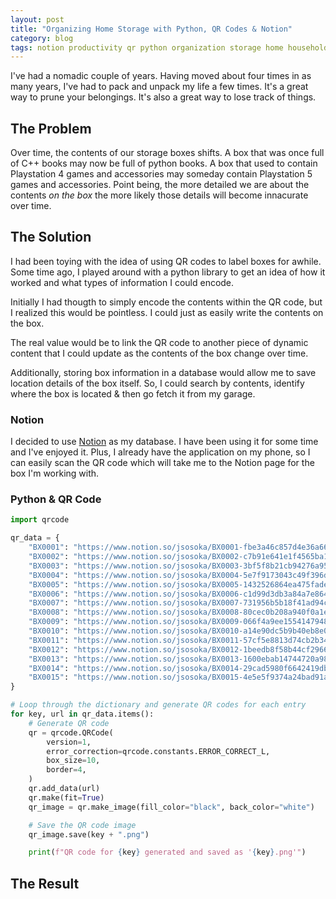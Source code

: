 ```yaml
---
layout: post
title: "Organizing Home Storage with Python, QR Codes & Notion"
category: blog
tags: notion productivity qr python organization storage home household tech
---
```


I've had a nomadic couple of years. Having moved about four times in as many years, I've had to pack and unpack my life 
a few times. It's a great way to prune your belongings. It's also a great way to lose track of things.


## The Problem

Over time, the contents of our storage boxes shifts. A box that was once full of C++ books may now be full of python books. 
A box that used to contain Playstation 4 games and accessories may someday contain Playstation 5 games and accessories. 
Point being, the more detailed we are about the contents _on the box_ the more likely those details will become innacurate 
over time.

## The Solution

I had been toying with the idea of using QR codes to label boxes for awhile. Some time ago, I played around with a python 
library to get an idea of how it worked and what types of information I could encode.

Initially I had thougth to simply encode the contents within the QR code, but I realized this would be pointless. I could 
just as easily write the contents on the box. 

The real value would be to link the QR code to another piece of dynamic content that I could update as the contents of the 
box change over time. 

Additionally, storing box information in a database would allow me to save location details of the box itself. So, I could 
search by contents, identify where the box is located & then go fetch it from my garage.

### Notion

I decided to use [Notion](https://www.notion.so/) as my database. I have been using it for some time and I've enjoyed it.
Plus, I already have the application on my phone, so I can easily scan the QR code which will take me to the Notion page 
for the box I'm working with.


### Python & QR Code

```python
import qrcode

qr_data = {
    "BX0001": "https://www.notion.so/jsosoka/BX0001-fbe3a46c857d4e36a660ed1db94cb09a?pvs=4",
    "BX0002": "https://www.notion.so/jsosoka/BX0002-c7b91e641e1f4565ba104efec3f50f68?pvs=4",
    "BX0003": "https://www.notion.so/jsosoka/BX0003-3bf5f8b21cb94276a95da590bc97ffaa?pvs=4",
    "BX0004": "https://www.notion.so/jsosoka/BX0004-5e7f9173043c49f396d2489cda1724ba?pvs=4",
    "BX0005": "https://www.notion.so/jsosoka/BX0005-1432526864ea475fade4931b4d16eeca?pvs=4",
    "BX0006": "https://www.notion.so/jsosoka/BX0006-c1d99d3db3a84a7e86432b5914b7e39c?pvs=4",
    "BX0007": "https://www.notion.so/jsosoka/BX0007-731956b5b18f41ad94c44e3642ffff31?pvs=4",
    "BX0008": "https://www.notion.so/jsosoka/BX0008-80cec0b208a940f0a1e77375de1fc137?pvs=4",
    "BX0009": "https://www.notion.so/jsosoka/BX0009-066f4a9ee155414794874a9d9496efd9?pvs=4",
    "BX0010": "https://www.notion.so/jsosoka/BX0010-a14e90dc5b9b40eb8e036161244a0543?pvs=4",
    "BX0011": "https://www.notion.so/jsosoka/BX0011-57cf5e8813d74cb2b342f2aff19bbc9e?pvs=4",
    "BX0012": "https://www.notion.so/jsosoka/BX0012-1beedb8f58b44cf29667471202992754?pvs=4",
    "BX0013": "https://www.notion.so/jsosoka/BX0013-1600ebab14744720a987fff40afd4d49?pvs=4",
    "BX0014": "https://www.notion.so/jsosoka/BX0014-29cad5980f6642419db0c46de0891f14?pvs=4",
    "BX0015": "https://www.notion.so/jsosoka/BX0015-4e5e5f9374a24bad91a43fc86b6f87d7?pvs=4"
}

# Loop through the dictionary and generate QR codes for each entry
for key, url in qr_data.items():
    # Generate QR code
    qr = qrcode.QRCode(
        version=1,
        error_correction=qrcode.constants.ERROR_CORRECT_L,
        box_size=10,
        border=4,
    )
    qr.add_data(url)
    qr.make(fit=True)
    qr_image = qr.make_image(fill_color="black", back_color="white")

    # Save the QR code image
    qr_image.save(key + ".png")

    print(f"QR code for {key} generated and saved as '{key}.png'")
```

## The Result



